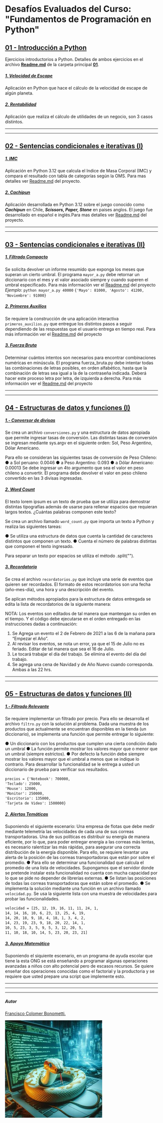 # Desafíos Evaluados del Curso: "Fundamentos de Programación en Python"



## [01 - Introducción a Python](https://github.com/Cy5k0/Ejercicios_Evaluados_Python/tree/main/01)
Ejercicios introductorios a Python. Detalles de ambos ejercicios en el archivo **[Readme.md](https://github.com/Cy5k0/Ejercicios_Evaluados_Python/blob/main/01/README.md)** de la carpeta principal **[01](https://github.com/Cy5k0/Ejercicios_Evaluados_Python/tree/main/01)**.

##### [1. Velocidad de Escape](https://github.com/Cy5k0/Ejercicios_Evaluados_Python/blob/main/01/velocidad_de_escape/escape.py)
Aplicación en Python que hace el cálculo de la velocidad de escape de algún planeta.

##### [2. Rentabilidad](https://github.com/Cy5k0/Ejercicios_Evaluados_Python/tree/main/01/rentabilidad)
Aplicación que realiza el cálculo de utilidades de un negocio, son 3 casos distintos.


-----------------------------------------------------------
-----------------------------------------------------------

## [02 - Sentencias condicionales e iterativas (I)](https://github.com/Cy5k0/Ejercicios_Evaluados_Python/tree/main/02)
##### [1. IMC](https://github.com/Cy5k0/Ejercicios_Evaluados_Python/blob/main/02/imc.py)

Aplicación en Python 3.12 que calcula el Indice de Masa Corporal (IMC) y compara el resultado con tabla de categorías según la OMS. Para mas detalles ver [Readme.md](https://github.com/Cy5k0/Ejercicios_Evaluados_Python/blob/main/02/Readme.md) del proyecto.



##### [2. Cachipun](https://github.com/Cy5k0/Ejercicios_Evaluados_Python/blob/main/02/cachipun.py)

Aplicación desarrollada en Python 3.12 sobre el juego conocido como ***Cachipun*** en Chile, ***Scissors, Paper, Stone*** en paises anglos. El juego fue desarrollado en español e inglés.Para mas detalles ver [Readme.md](https://github.com/Cy5k0/Ejercicios_Evaluados_Python/blob/main/02/Readme.md) del proyecto.


----------------------------------------------------------
----------------------------------------------------------

## [03 - Sentencias condicionales e iterativas (II)](https://github.com/Cy5k0/Ejercicios_Evaluados_Python/tree/main/03)

##### [1. Filtrado Compacto](https://github.com/Cy5k0/Ejercicios_Evaluados_Python/blob/main/03/mayor_a.py)

Se solicita devolver un informe resumido que exponga los meses que superan un cierto umbral. El programa `mayor_a.py` debe retornar un diccionario con el mes y el valor asociado siempre y cuando superen el umbral especificado.
Para más información ver el [Readme.md]((https://github.com/Cy5k0/Ejercicios_Evaluados_Python/blob/main/03/ReadMe.md)) del proyecto
*Ejemplo*:
`python mayor_a.py 40000`
`{'Mayo': 81000, 'Agosto': 41200, 'Noviembre': 91000}`

##### [2. Primeros Auxilios](https://github.com/Cy5k0/Ejercicios_Evaluados_Python/blob/main/03/primeros_auxilios.py)

Se requiere la construcción de una aplicación interactiva `primeros_auxilios.py` que entregue los distintos pasos a seguir dependiendo de las respuestas que el usuario entrega en tiempo real.
Para más información ver el [Readme.md]((https://github.com/Cy5k0/Ejercicios_Evaluados_Python/blob/main/03/ReadMe.md)) del proyecto



##### [3. Fuerza Bruta](https://github.com/Cy5k0/Ejercicios_Evaluados_Python/blob/main/03/fuerza_bruta.py)

Determinar cuántos intentos son necesarios para encontrar combinaciones numéricas en minúscula. El programa fuerza_bruta.py debe intentar todas las combinaciones de letras posibles, en orden alfabético, hasta que la combinación de letras sea igual a la de la contraseña indicada. Deberá hacer este proceso letra por letra, de izquierda a derecha.
Para más información ver el [Readme.md]((https://github.com/Cy5k0/Ejercicios_Evaluados_Python/blob/main/03/ReadMe.md)) del proyecto

------------------------------------------------------------
------------------------------------------------------------

## [04 - Estructuras de datos y funciones (I)](https://github.com/Cy5k0/Ejercicios_Evaluados_Python/tree/main/04)

##### [1.- Conversor de divisas](https://github.com/Cy5k0/Ejercicios_Evaluados_Python/blob/main/04/conversiones.py)

Se crea un archivo `conversiones.py` y una estructura de datos apropiada que permite ingresar tasas de conversión. Las distintas tasas de conversión se ingresan mediante sys.argv en el siguiente orden: Sol, Peso Argentino, Dólar Americano.

Para ello se consideran las siguientes tasas de conversión de Peso Chileno:
● a Sol peruano: 0.0046
● a Peso Argentino: 0.093
● a Dólar Americano: 0.00013
Se debe ingresar un 4to argumento que sea el valor en peso chileno a convertir. El programa debe devolver el valor en peso chileno convertido en las 3 divisas ingresadas.

##### [2. Word Count](https://github.com/Cy5k0/Ejercicios_Evaluados_Python/blob/main/04/word_count.py)

El texto lorem ipsum es un texto de prueba que se utiliza para demostrar distintas tipografías además de usarse para rellenar espacios que requieran largos textos.
¿Cuántas palabras componen este texto?

Se crea un archivo llamado `word_count.py` que importa un texto a Python y realiza las siguientes tareas:

● Se utiliza una estructura de datos que cuenta la cantidad de caracteres distintos que componen un texto.
● Cuenta el número de palabras distintas que componen el texto ingresado.

Para separar un texto por espacios se utiliza el método .split("").

##### [3. Recordatorio](https://github.com/Cy5k0/Ejercicios_Evaluados_Python/blob/main/04/recordatorios.py)

Se crea el archivo `recordatorios.py` que incluye una serie de eventos que quieren ser recordados. El formato de estos recordatorios son una fecha (año-mes-día), una hora y una descripción del evento.

Se aplican métodos apropiados para la estructura de datos entregada se edita la lista de recordatorios de la siguiente manera:

NOTA: Los eventos son editados de tal manera que mantengan su orden en el tiempo. Y el código debe ejecutarse en el orden entregado en las instrucciones dadas a continuación:

1. Se Agrega un evento el 2 de Febrero de 2021 a las 6 de la mañana para “Empezar el Año”.
2. Al revisar los eventos, se nota un error, ya que el 15 de Julio no es feriado. Editar de tal manera que sea el 16 de Julio.
3. Le tocará trabajar el día del trabajo. Se elimina el evento del día del trabajo.
4. Se agrega una cena de Navidad y de Año Nuevo cuando corresponda. Ambas a las 22 hrs.


------------------------------------------------------------
------------------------------------------------------------

## [05 - Estructuras de datos y funciones (II)](https://github.com/Cy5k0/Ejercicios_Evaluados_Python/tree/main/05)

##### [1.- Filtrado Relevante](https://github.com/Cy5k0/Ejercicios_Evaluados_Python/blob/main/05/filtro.py)

Se requiere implementar un filtrado por precio. Para ello se desarrolla el archivo `filtro.py` con la solución al problema. Dada una muestra de los productos que actualmente se encuentran disponibles en la tienda (un diccionario), se implementa una función que permite entregar lo siguiente:

● Un diccionario con los productos que cumplen una cierta condición dado un umbral
● La función permite mostrar los valores mayor que o menor que un umbral
(siempre estrictos).
● Por defecto la función debe siempre mostrar los valores mayor que el umbral a
menos que se indique lo contrario.
Para desarrollar la funcionalidad se le entrega a usted un diccionario de prueba para verificar sus resultados.

~~~
precios = {'Notebook': 700000,
'Teclado': 25000,
'Mouse': 12000,
'Monitor': 250000,
'Escritorio': 135000,
'Tarjeta de Video': 1500000}
~~~

##### [2. Alertas Temáticas](https://github.com/Cy5k0/Ejercicios_Evaluados_Python/blob/main/05/velocidad.py)

Suponiendo el siguiente escenario: Una empresa de flotas que debe medir mediante telemetría las velocidades de cada una de sus correas transportadoras. Una de sus políticas es distribuir su energía de manera eficiente, por lo que, para poder entregar energía a las correas más lentas, es necesario ralentizar las más rápidas, para asegurar una correcta distribución de la energía disponible. Para ello, se requiere levantar una alerta de la posición de las correas transportadoras que están por sobre el promedio.
● Para ello se determinar una funcionalidad que calcula el promedio de una lista
de velocidades. Supongamos que el servidor donde se pretende instalar esta funcionalidad no cuenta con mucha capacidad por lo que se pide no depender de librerías externas.
● Se listan las posiciones de todas las correas transportadoras que están sobre el
promedio.
● Se implementa la solución mediante una función en un archivo llamado `velocidad.py`.
Se usa la siguiente lista con una muestra de velocidades para probar las funcionalidades.

~~~
velocidad = [25, 12, 19, 16, 11, 11, 24, 1,
14, 14, 16, 10, 6, 23, 13, 25, 4, 19,
14, 20, 18, 9, 18, 4, 18, 1, 3, 4, 2,
14, 23, 19, 23, 9, 18, 20, 22, 14, 1,
10, 5, 23, 3, 5, 9, 5, 3, 12, 20, 5,
11, 10, 18, 10, 14, 5, 23, 20, 23, 21]
~~~


##### [3. Apoyo Matemático](https://github.com/Cy5k0/Ejercicios_Evaluados_Python/blob/main/05/ong.py)

Suponiendo el siquiente escenario, en un programa de ayuda escolar que tiene la esta ONG se está enseñando a programar algunas operaciones avanzadas a niños con alto potencial pero de escasos recursos. Se quiere enseñar dos operaciones conocidas como el factorial y la productoria y se requiere que usted prepare una script que implemente esto.



------------------------------------------------------------
------------------------------------------------------------
------------------------------------------------------------


##### Autor

[Francisco Colomer Bonometti.](https://github.com/Cy5k0)
  
![pythn](https://github.com/Cy5k0/Ejercicios_Evaluados_Python/blob/main/assets/img/pyth_1.jpeg?raw=true)